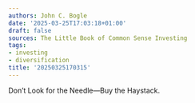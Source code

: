 ```yaml
---
authors: John C. Bogle
date: '2025-03-25T17:03:18+01:00'
draft: false
sources: The Little Book of Common Sense Investing
tags:
- investing
- diversification
title: '20250325170315'
---
```


Don’t Look for the Needle—Buy the Haystack.